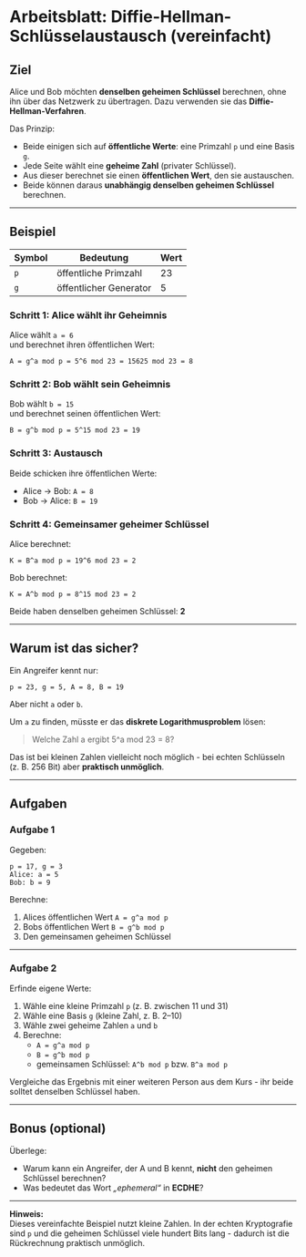 # Arbeitsblatt: Diffie-Hellman-Schlüsselaustausch (vereinfacht)

## Ziel

Alice und Bob möchten **denselben geheimen Schlüssel** berechnen, ohne ihn über das Netzwerk zu übertragen. Dazu verwenden sie das **Diffie-Hellman-Verfahren**.

Das Prinzip:  

- Beide einigen sich auf **öffentliche Werte**: eine Primzahl `p` und eine Basis `g`.  
- Jede Seite wählt eine **geheime Zahl** (privater Schlüssel).  
- Aus dieser berechnet sie einen **öffentlichen Wert**, den sie austauschen.  
- Beide können daraus **unabhängig denselben geheimen Schlüssel** berechnen.

---

## Beispiel

| Symbol | Bedeutung | Wert |
|---------|------------|------|
| `p` | öffentliche Primzahl | 23 |
| `g` | öffentlicher Generator | 5 |

### Schritt 1: Alice wählt ihr Geheimnis
Alice wählt `a = 6`  
und berechnet ihren öffentlichen Wert:
```
A = g^a mod p = 5^6 mod 23 = 15625 mod 23 = 8
```

### Schritt 2: Bob wählt sein Geheimnis
Bob wählt `b = 15`  
und berechnet seinen öffentlichen Wert:
```
B = g^b mod p = 5^15 mod 23 = 19
```

### Schritt 3: Austausch
Beide schicken ihre öffentlichen Werte:
- Alice → Bob: `A = 8`
- Bob → Alice: `B = 19`

### Schritt 4: Gemeinsamer geheimer Schlüssel

Alice berechnet:
```
K = B^a mod p = 19^6 mod 23 = 2
```

Bob berechnet:
```
K = A^b mod p = 8^15 mod 23 = 2
```
Beide haben denselben geheimen Schlüssel: **2**

---

## Warum ist das sicher?

Ein Angreifer kennt nur:
```
p = 23, g = 5, A = 8, B = 19
```

Aber nicht `a` oder `b`.  

Um `a` zu finden, müsste er das **diskrete Logarithmusproblem** lösen:

> Welche Zahl a ergibt 5^a mod 23 = 8?

Das ist bei kleinen Zahlen vielleicht noch möglich - bei echten Schlüsseln (z. B. 256 Bit) aber **praktisch unmöglich**.

---

## Aufgaben

### Aufgabe 1
Gegeben:
```
p = 17, g = 3
Alice: a = 5
Bob: b = 9
```
  
Berechne:
1. Alices öffentlichen Wert `A = g^a mod p`
2. Bobs öffentlichen Wert `B = g^b mod p`
3. Den gemeinsamen geheimen Schlüssel

---

### Aufgabe 2
Erfinde eigene Werte:
1. Wähle eine kleine Primzahl `p` (z. B. zwischen 11 und 31)  
2. Wähle eine Basis `g` (kleine Zahl, z. B. 2–10)  
3. Wähle zwei geheime Zahlen `a` und `b`  
4. Berechne:
   - `A = g^a mod p`
   - `B = g^b mod p`
   - gemeinsamen Schlüssel: `A^b mod p` bzw. `B^a mod p`

Vergleiche das Ergebnis mit einer weiteren Person aus dem Kurs - ihr beide solltet denselben Schlüssel haben.

---

## Bonus (optional)

Überlege:
- Warum kann ein Angreifer, der A und B kennt, **nicht** den geheimen Schlüssel berechnen?
- Was bedeutet das Wort *„ephemeral“* in **ECDHE**?

---

**Hinweis:**  
Dieses vereinfachte Beispiel nutzt kleine Zahlen. In der echten Kryptografie sind `p` und die geheimen Schlüssel viele hundert Bits lang - dadurch ist die Rückrechnung praktisch unmöglich.
